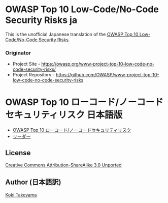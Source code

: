 # OWASP Top 10 Low-Code/No-Code Security Risks ja

This is the unofficial Japanese translation of the [OWASP Top 10 Low-Code/No-Code Security Risks](https://github.com/OWASP/www-project-top-10-low-code-no-code-security-risks).

### Originator

- Project Site - <https://owasp.org/www-project-top-10-low-code-no-code-security-risks/>
- Project Repository - <https://github.com/OWASP/www-project-top-10-low-code-no-code-security-risks>

# OWASP Top 10 ローコード/ノーコードセキュリティリスク 日本語版

* [OWASP Top 10 ローコード/ノーコードセキュリティリスク](Document/index.md)
* [リーダー](Document/leaders.md)

## License

[Creative Commons Attribution-ShareAlike 3.0 Unported](https://creativecommons.org/licenses/by-sa/3.0/)

## Author (日本語訳)

[Koki Takeyama](https://github.com/coky-t)
